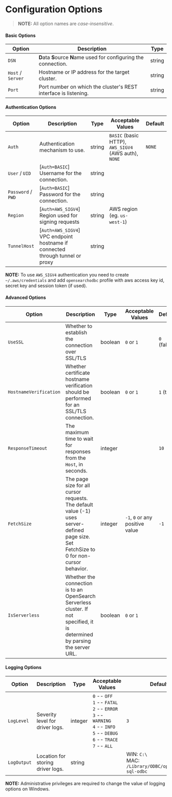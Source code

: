 # Configuration Options

>**NOTE:** All option names are *case-insensitive*.

#### Basic Options

| Option            | Description                                                       | Type   |
|-------------------|-------------------------------------------------------------------|--------|
| `DSN`             | **D**ata **S**ource **N**ame used for configuring the connection. | string |
| `Host` / `Server` | Hostname or IP address for the target cluster.                    | string |
| `Port`            | Port number on which the cluster's REST interface is listening.   | string |

#### Authentication Options

| Option             | Description                                                                   | Type   | Acceptable Values                                    | Default |
|--------------------|-------------------------------------------------------------------------------|--------|------------------------------------------------------|---------|
| `Auth`             | Authentication mechanism to use.                                              | string | `BASIC` (basic HTTP), `AWS_SIGV4` (AWS auth), `NONE` | `NONE`  |
| `User` / `UID`     | [`Auth=BASIC`] Username for the connection.                                   | string |                                                      |         |
| `Password` / `PWD` | [`Auth=BASIC`] Password for the connection.                                   | string |                                                      |         |
| `Region`           | [`Auth=AWS_SIGV4`] Region used for signing requests                           | string | AWS region (eg. `us-west-1`)                         |         |
| `TunnelHost`       | [`Auth=AWS_SIGV4`] VPC endpoint hostname if connected through tunnel or proxy | string |                                                      |         |

**NOTE:** To use `AWS_SIGV4` authentication you need to create `~/.aws/credentials` and add `opensearchodbc` profile with aws access key id, secret key and session token (if used).

#### Advanced Options

| Option                 | Description                                                                                                                              | Type    | Acceptable Values               | Default     |
|------------------------|------------------------------------------------------------------------------------------------------------------------------------------|---------|---------------------------------|-------------|
| `UseSSL`               | Whether to establish the connection over SSL/TLS                                                                                         | boolean | `0` or `1`                      | `0` (false) |
| `HostnameVerification` | Whether certificate hostname verification should be performed for an SSL/TLS connection.                                                 | boolean | `0` or `1`                      | `1` (true)  |
| `ResponseTimeout`      | The maximum time to wait for responses from the `Host`, in seconds.                                                                      | integer |                                 | `10`        |
| `FetchSize`            | The page size for all cursor requests. The default value (-1) uses server-defined page size. Set FetchSize to 0 for non-cursor behavior. | integer | `-1`, `0` or any positive value | `-1`        |
| `IsServerless`         | Whether the connection is to an OpenSearch Serverless cluster. If not specified, it is determined by parsing the server URL.             | boolean | `0` or `1`                      |             | 

#### Logging Options

| Option      | Description                       | Type    | Acceptable Values                                                                                                                                                     | Default                                         |
|-------------|-----------------------------------|---------|-----------------------------------------------------------------------------------------------------------------------------------------------------------------------|------------------------------------------------|
| `LogLevel`  | Severity level for driver logs.   | integer | `0` -- `OFF` <br /> `1` -- `FATAL` <br /> `2` -- `ERROR` <br /> `3` -- `WARNING` <br /> `4` -- `INFO` <br /> `5` -- `DEBUG` <br /> `6` -- `TRACE` <br /> `7` -- `ALL` | `3`                                             |
| `LogOutput` | Location for storing driver logs. | string  |                                                                                                                                                                       | WIN: `C:\` <br /> MAC: `/Library/ODBC/opensearch-sql-odbc` |


**NOTE:** Administrative privileges are required to change the value of logging options on Windows.
